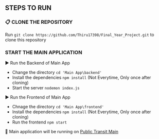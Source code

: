 
## STEPS TO RUN

### :clipboard: CLONE THE REPOSITORY

Run `git clone https://github.com/Thiru17398/Final_Year_Project.git` to clone this repository


### START THE MAIN APPLICATION
:arrow_forward: Run the Backend of Main App

- Change the directory  `cd 'Main App\backend'`
- Install the dependencies `npm install` (Not Everytime, Only once after cloning) 
- Start the server `nodemon index.js`

:arrow_forward: Run the Frontend of Main App

- Chnage the directory `cd 'Main App\frontend'`
- Install the dependencies `npm install` (Not Everytime, Only once after cloning)
- Run the frontend `npm start`

:link: Main application will be running on [Public Transit Main](http://localhost:3000)



